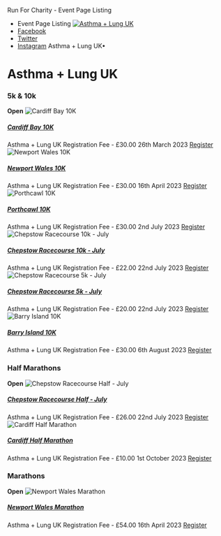 
Run For Charity - Event Page Listing 
* Event Page Listing
[![Asthma + Lung UK](https://admin.sportforcharity.com//uploads/sMzai2HzGNHKLhvp.jpg)](//runforcharity.com/asthma--lung-uk/wales-events)
* [Facebook](http://facebook.com/asthmalunguk)
* [Twitter](http://twitter.com/asthmalunguk)
* [Instagram](http://instagram.com/asthmaandlunguk_/)
Asthma + Lung UK•
# Asthma + Lung UK
### 5k & 10k
**Open**
![Cardiff Bay 10K](https://admin.sportforcharity.com//uploads/EPNJ4HkpYr9kLPuE.png)
#####  [Cardiff Bay 10K](/asthma--lung-uk/cardiff-bay-10k/865378)
 Asthma + Lung UK 
Registration Fee - £30.00
 26th March 2023 
[Register](/asthma--lung-uk/cardiff-bay-10k/865378)
![Newport Wales 10K](https://admin.sportforcharity.com//uploads/WS5IOe7xAh5ijcOP.png)
#####  [Newport Wales 10K](/asthma--lung-uk/newport-wales-10k/388190)
 Asthma + Lung UK 
Registration Fee - £30.00
 16th April 2023 
[Register](/asthma--lung-uk/newport-wales-10k/388190)
![Porthcawl 10K](https://admin.sportforcharity.com//uploads/LS2OX8kYq0ENKEvA.png)
#####  [Porthcawl 10K](/asthma--lung-uk/porthcawl-10k/90134)
 Asthma + Lung UK 
Registration Fee - £30.00
 2nd July 2023 
[Register](/asthma--lung-uk/porthcawl-10k/90134)
![Chepstow Racecourse 10k - July](https://admin.sportforcharity.com//uploads/3g4y2DF4Sx91rplD.png)
#####  [Chepstow Racecourse 10k - July](/asthma--lung-uk/chepstow-racecourse-10k--july/958510)
 Asthma + Lung UK 
Registration Fee - £22.00
 22nd July 2023 
[Register](/asthma--lung-uk/chepstow-racecourse-10k--july/958510)
![Chepstow Racecourse 5k - July](https://admin.sportforcharity.com//uploads/69KfjgwvfyQkqUA9.png)
#####  [Chepstow Racecourse 5k - July](/asthma--lung-uk/chepstow-racecourse-5k--july/908875)
 Asthma + Lung UK 
Registration Fee - £20.00
 22nd July 2023 
[Register](/asthma--lung-uk/chepstow-racecourse-5k--july/908875)
![Barry Island 10K](https://admin.sportforcharity.com//uploads/aMFK0DapTK2Gsxhv.png)
#####  [Barry Island 10K](/asthma--lung-uk/barry-island-10k/72273)
 Asthma + Lung UK 
Registration Fee - £30.00
 6th August 2023 
[Register](/asthma--lung-uk/barry-island-10k/72273)
### Half Marathons
**Open**
![Chepstow Racecourse Half - July](https://admin.sportforcharity.com//uploads/wlQu6Ba65Si8KL5q.png)
#####  [Chepstow Racecourse Half - July](/asthma--lung-uk/chepstow-racecourse-half--july/196007)
 Asthma + Lung UK 
Registration Fee - £26.00
 22nd July 2023 
[Register](/asthma--lung-uk/chepstow-racecourse-half--july/196007)
![Cardiff Half Marathon](https://admin.sportforcharity.com//uploads/csF7ccbcKVuVSnn1.png)
#####  [Cardiff Half Marathon](/asthma--lung-uk/cardiff-half-marathon/839535)
 Asthma + Lung UK 
Registration Fee - £10.00
 1st October 2023 
[Register](/asthma--lung-uk/cardiff-half-marathon/839535)
### Marathons
**Open**
![Newport Wales Marathon](https://admin.sportforcharity.com//uploads/WS5IOe7xAh5ijcOP.png)
#####  [Newport Wales Marathon](/asthma--lung-uk/newport-wales-marathon/363964)
 Asthma + Lung UK 
Registration Fee - £54.00
 16th April 2023 
[Register](/asthma--lung-uk/newport-wales-marathon/363964)
